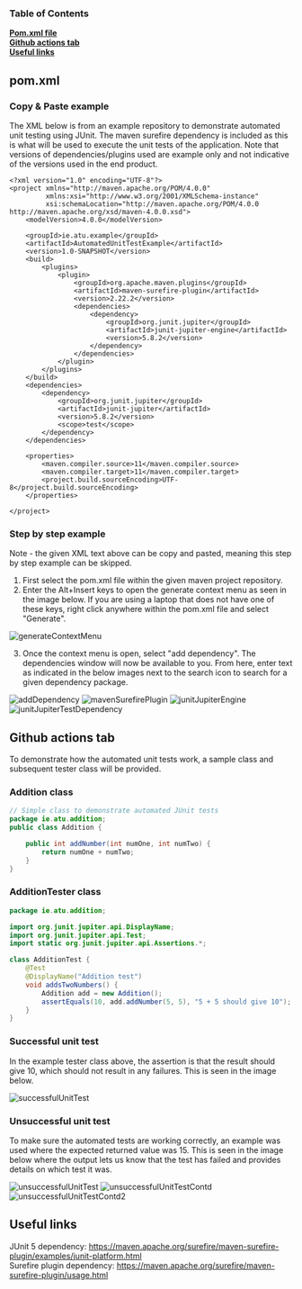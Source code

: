 ### Table of Contents
**[Pom.xml file](#pom.xml)**<br>
**[Github actions tab](#github-actions-tab)**<br>
**[Useful links](#useful-links)**<br>


## pom.xml

### Copy & Paste example

The XML below is from an example repository to demonstrate automated unit testing using JUnit. The maven surefire dependency is included as this is what will be used to execute the unit tests of the application. Note that versions of dependencies/plugins used are example only and not indicative of the versions used in the end product.

```
<?xml version="1.0" encoding="UTF-8"?>
<project xmlns="http://maven.apache.org/POM/4.0.0"
         xmlns:xsi="http://www.w3.org/2001/XMLSchema-instance"
         xsi:schemaLocation="http://maven.apache.org/POM/4.0.0 http://maven.apache.org/xsd/maven-4.0.0.xsd">
    <modelVersion>4.0.0</modelVersion>

    <groupId>ie.atu.example</groupId>
    <artifactId>AutomatedUnitTestExample</artifactId>
    <version>1.0-SNAPSHOT</version>
    <build>
        <plugins>
            <plugin>
                <groupId>org.apache.maven.plugins</groupId>
                <artifactId>maven-surefire-plugin</artifactId>
                <version>2.22.2</version>
                <dependencies>
                    <dependency>
                        <groupId>org.junit.jupiter</groupId>
                        <artifactId>junit-jupiter-engine</artifactId>
                        <version>5.8.2</version>
                    </dependency>
                </dependencies>
            </plugin>
        </plugins>
    </build>
    <dependencies>
        <dependency>
            <groupId>org.junit.jupiter</groupId>
            <artifactId>junit-jupiter</artifactId>
            <version>5.8.2</version>
            <scope>test</scope>
        </dependency>
    </dependencies>

    <properties>
        <maven.compiler.source>11</maven.compiler.source>
        <maven.compiler.target>11</maven.compiler.target>
        <project.build.sourceEncoding>UTF-8</project.build.sourceEncoding>
    </properties>

</project>
```


### Step by step example

Note - the given XML text above can be copy and pasted, meaning this step by step example can be skipped.

1. First select the pom.xml file within the given maven project repository.
2. Enter the Alt+Insert keys to open the generate context menu as seen in the image below. If you are using a laptop that does not have one of these keys, right click anywhere within the pom.xml file and select "Generate".

![generateContextMenu](https://github.com/L00163199/GithubActionsQuickStart/blob/main/Pipeline/unitTests/images/generateMenu.png)

3. Once the context menu is open, select "add dependency". The dependencies window will now be available to you. From here, enter text as indicated in the below images next to the search icon to search for a given dependency package.

![addDependency](https://github.com/L00163199/GithubActionsQuickStart/blob/main/Pipeline/unitTests/images/addDependencyMenu.png)
![mavenSurefirePlugin](https://github.com/L00163199/GithubActionsQuickStart/blob/main/Pipeline/unitTests/images/mavenSurefirePlugin.png)
![junitJupiterEngine](https://github.com/L00163199/GithubActionsQuickStart/blob/main/Pipeline/unitTests/images/jupiterEngineDependency.png)
![junitJupiterTestDependency](https://github.com/L00163199/GithubActionsQuickStart/blob/main/Pipeline/unitTests/images/JUnitDependencyTestOption.png)

## Github actions tab

To demonstrate how the automated unit tests work, a sample class and subsequent tester class will be provided.

### Addition class

```java
// Simple class to demonstrate automated JUnit tests
package ie.atu.addition;
public class Addition {

    public int addNumber(int numOne, int numTwo) {
        return numOne + numTwo;
    }
}
```

### AdditionTester class
```java
package ie.atu.addition;

import org.junit.jupiter.api.DisplayName;
import org.junit.jupiter.api.Test;
import static org.junit.jupiter.api.Assertions.*;

class AdditionTest {
    @Test
    @DisplayName("Addition test")
    void addsTwoNumbers() {
        Addition add = new Addition();
        assertEquals(10, add.addNumber(5, 5), "5 + 5 should give 10");
    }
}
```
### Successful unit test

In the example tester class above, the assertion is that the result should give 10, which should not result in any failures. This is seen in the image below.

![successfulUnitTest](https://github.com/L00163199/GithubActionsQuickStart/blob/main/Pipeline/unitTests/images/successfulUnitTest.png)

### Unsuccessful unit test

To make sure the automated tests are working correctly, an example was used where the expected returned value was 15. This is seen in the image below where the output lets us know that the test has failed and provides details on which test it was.

![unsuccessfulUnitTest](https://github.com/L00163199/GithubActionsQuickStart/blob/main/Pipeline/unitTests/images/unsuccessfulUnitTest.png)
![unsuccessfulUnitTestContd](https://github.com/L00163199/GithubActionsQuickStart/blob/main/Pipeline/unitTests/images/unsuccessfulUnitTestContd1.png)
![unsuccessfulUnitTestContd2](https://github.com/L00163199/GithubActionsQuickStart/blob/main/Pipeline/unitTests/images/unsuccessfulUnitTestContd2.png)

## Useful links
JUnit 5 dependency: https://maven.apache.org/surefire/maven-surefire-plugin/examples/junit-platform.html <br>
Surefire plugin dependency: https://maven.apache.org/surefire/maven-surefire-plugin/usage.html
